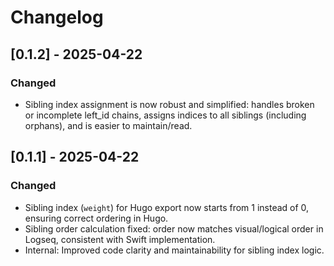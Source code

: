 # Changelog

## [0.1.2] - 2025-04-22
### Changed
- Sibling index assignment is now robust and simplified: handles broken or incomplete left_id chains, assigns indices to all siblings (including orphans), and is easier to maintain/read.

## [0.1.1] - 2025-04-22
### Changed
- Sibling index (`weight`) for Hugo export now starts from 1 instead of 0, ensuring correct ordering in Hugo.
- Sibling order calculation fixed: order now matches visual/logical order in Logseq, consistent with Swift implementation.
- Internal: Improved code clarity and maintainability for sibling index logic.
